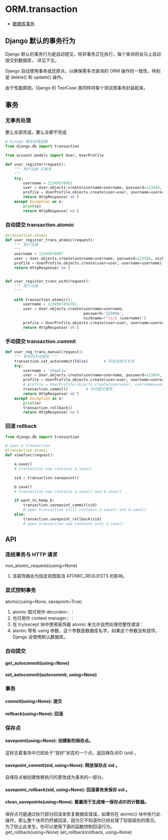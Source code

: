 # ORM.transaction

* [数据库事务](https://docs.djangoproject.com/zh-hans/3.1/topics/db/transactions/)


## Django 默认的事务行为
Django 默认的事务行为是自动提交。除非事务正在执行，每个查询将会马上自动提交到数据库， 详见下文。

Django 自动使用事务或还原点，以确保需多次查询的 ORM 操作的一致性，特别是 delete() 和 update() 操作。

由于性能原因，Django 的 TestCase 类同样将每个测试用事务封装起来。



## 事务

### 无事务处理
要么全部完成，要么全都不完成
```py
# Django 事务处理函数
from django.db import transaction
```
```py
from account.models import User, UserProfile

def user_register(request):
    """ 用户注册 无事务
    """
    try:
        username = 12345678903
        user = User.objects.create(username=username, password=123456, nickname=f"nick_{username}")
        profile = UserProfile.objects.create(user=user, username=username)
        return HttpResponse('ok')
    except Exception as e:
        print(e)
        return HttpResponse('no')

```



### 自动提交 transaction.atomic

```py
@transaction.atomic
def user_register_trans_atomic(request):
    """ 用户注册
    """
    username = 12345678907
    user = User.objects.create(username=username, password=123456, nickname=f"nick_{username}")
    profile = UserProfile.objects.create(user=user, username=username)
    return HttpResponse('ok')


def user_register_trans_with(request):
    """ 用户注册
    """

    with transaction.atomic():
        username = 1234567456781
        user = User.objects.create(username=username,
                                   password='123456',
                                   nickname=f"nick_{username}")
        profile = UserProfile.objects.create(user=user, username=username)
        return HttpResponse('ok')

```



### 手动提交 transaction.commit

```py
def user_reg_trans_manual(request):
    """ 事务的手动提交 """
    transaction.set_autocommit(False)       # 将自动提交关闭
    try:
        username = 'zhaoliu'
        user = User.objects.create(username=username, password=123456, nickname=f"nick_{username}")
        profile = UserProfile.objects.create(user=user, username=username)
        # profile = UserProfile.objects.create(user=user, usernamex=username)
        transaction.commit()        # 手动提交事务
        return HttpResponse('ok')
    except Exception as e:
        print(e)
        transaction.rollback()
        return HttpResponse('no')

```


### 回滚 rollback

```py
from django.db import transaction

# open a transaction
@transaction.atomic
def viewfunc(request):

    a.save()
    # transaction now contains a.save()

    sid = transaction.savepoint()

    b.save()
    # transaction now contains a.save() and b.save()

    if want_to_keep_b:
        transaction.savepoint_commit(sid)
        # open transaction still contains a.save() and b.save()
    else:
        transaction.savepoint_rollback(sid)
        # open transaction now contains only a.save()
```




## API

### 连结事务与 HTTP 请求
non_atomic_requests(using=None)
1. 该装饰器会为指定视图取消 ATOMIC_REQUESTS 的影响。



### 显式控制事务
atomic(using=None, savepoint=True)
1. atomic 既可用作 decorator:: ：
2. 也可用作 context manager:: ：
3. 在 try/except 块中使用装饰器 atomic 来允许自然处理完整性错误：
4. atomic 带有 using 参数，这个参数是数据库名字。如果这个参数没有提供，Django 会使用默认数据库。



### 自动提交
#### get_autocommit(using=None)

#### set_autocommit(autocommit, using=None)

### 事务
#### commit(using=None): 提交

#### rollback(using=None): 回滚

### 保存点

#### savepoint(using=None): 创建新的保存点。
这标志着事务中已知处于“良好”状态的一个点。返回保存点ID (sid) 。

#### savepoint_commit(sid, using=None): 释放保存点 sid 。
自保存点被创建依赖执行的更改成为事务的一部分。

#### savepoint_rollback(sid, using=None): 回滚事务来保存 sid 。

#### clean_savepoints(using=None): 重置用于生成唯一保存点ID的计数器。

保存点可能通过执行部分回滚来恢复数据库错误。如果你在 atomic() 块中执行此操作，那么整个块将仍然被回滚，因为它不知道你已经处理了较低级别的情况。
为了防止此发生，你可以使用下面的函数控制回滚行为。
get_rollback(using=None)
set_rollback(rollback, using=None)


